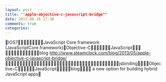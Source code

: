 ```yaml
---
layout: post
title: ""apple-objective-c-javascript-bridge""
date: 2013-06-16 17:30
comments: true
categories: 
---
```


IOS7JavaScript Core framework (JavaScriptCore.framework)Objective-CJavaScript
blog  http://www.steamclock.com/blog/2013/05/apple-objective-c-javascript-bridge/

jsbindingObjective-CJavaScriptblog 
a new option for building hybrid JavaScript apps

